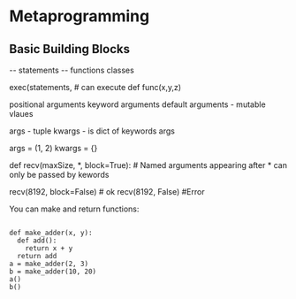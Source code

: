 # Metaprogramming

## Basic Building Blocks
-- statements
-- functions
classes

exec(statements, # can execute
def func(x,y,z)

positional arguments
keyword arguments
default arguments - mutable vlaues

args - tuple
kwargs - is dict of keywords args

args = (1, 2) kwargs = {}

def recv(maxSize, *, block=True): # Named arguments appearing after * can only be passed by kewords

recv(8192, block=False) # ok
recv(8192, False) #Error

You can make and return functions:

```

def make_adder(x, y):
  def add():
    return x + y
  return add
a = make_adder(2, 3)
b = make_adder(10, 20)
a()
b()

```
